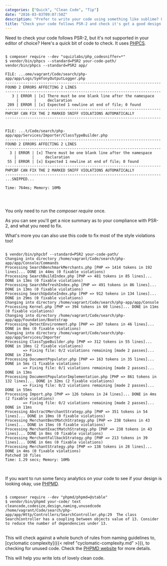 ```yaml
---
categories: ["Quick", "Clean Code", "Tip"]
date: "2016-03-03T09:07:50Z"
description: "Prefer to write your code using something like sublime? Or ever been stuck without your IDE of choice, this tip will tell you how to run code standard checks on the commandline."
title: "Check your code follows PSR-2 and check it's got a good design on the command line"
---
```


Need to check your code follows PSR-2, but it's not supported in your
editor of choice? Here's a quick bit of code to check. It uses
[PHPCS](https://github.com/squizlabs/PHP_CodeSniffer).

<pre class="code">
<code class="bash">
$ composer require --dev "squizlabs/php_codesniffer=*"
$ vendor/bin/phpcs --standard=PSR2 your-code-path/
vendor/bin/phpcs --standard=PSR2 app/

FILE: ...ome/vagrant/Code/search/php-app/app/Logs/SymfonyOutputLogger.php
----------------------------------------------------------------------
FOUND 2 ERRORS AFFECTING 2 LINES
----------------------------------------------------------------------
   3 | ERROR | [x] There must be one blank line after the namespace
     |       |     declaration
 209 | ERROR | [x] Expected 1 newline at end of file; 0 found
----------------------------------------------------------------------
PHPCBF CAN FIX THE 2 MARKED SNIFF VIOLATIONS AUTOMATICALLY
----------------------------------------------------------------------


FILE: ...t/Code/search/php-app/app/Services/Importer/ClassTypeBuilder.php
----------------------------------------------------------------------
FOUND 2 ERRORS AFFECTING 2 LINES
----------------------------------------------------------------------
  3 | ERROR | [x] There must be one blank line after the namespace
    |       |     declaration
 55 | ERROR | [x] Expected 1 newline at end of file; 0 found
----------------------------------------------------------------------
PHPCBF CAN FIX THE 2 MARKED SNIFF VIOLATIONS AUTOMATICALLY
----------------------------------------------------------------------
...SNIPPED...

Time: 764ms; Memory: 10Mb


</code>
</pre>

You only need to run the _composer require_ once.

As you can see you'll get a nice summary as to your compliance with
PSR-2, and what you need to fix.

What's more you can also use this code to fix most of the style
violations too!

<pre class="code">
<code class="bash">
$ vendor/bin/phpcbf --standard=PSR2 your-code-path/
Changing into directory /home/vagrant/Code/search/php-app/app/Console/Commands
Processing SearchBenchmarkMerchants.php [PHP => 1414 tokens in 192 lines]... DONE in 44ms (0 fixable violations)
Processing SearchBuildIndex.php [PHP => 481 tokens in 85 lines]... DONE in 13ms (0 fixable violations)
Processing SearchRefreshIndex.php [PHP => 491 tokens in 86 lines]... DONE in 13ms (0 fixable violations)
Processing SearchUpdateIndex.php [PHP => 912 tokens in 134 lines]... DONE in 29ms (0 fixable violations)
Changing into directory /home/vagrant/Code/search/php-app/app/Console
Processing Kernel.php [PHP => 394 tokens in 60 lines]... DONE in 11ms (0 fixable violations)
Changing into directory /home/vagrant/Code/search/php-app/app/Foundation/Bootstrap
Processing DetectEnvironment.php [PHP => 287 tokens in 46 lines]... DONE in 8ms (0 fixable violations)
Changing into directory /home/vagrant/Code/search/php-app/app/Services/Importer
Processing ClassTypeBuilder.php [PHP => 312 tokens in 55 lines]... DONE in 10ms (2 fixable violations)
        => Fixing file: 0/2 violations remaining [made 2 passes]... DONE in 21ms
Processing DocumentPopulator.php [PHP => 163 tokens in 35 lines]... DONE in 5ms (1 fixable violations)
        => Fixing file: 0/1 violations remaining [made 2 passes]... DONE in 13ms
Processing DocumentPopulatorImplementation.php [PHP => 861 tokens in 132 lines]... DONE in 32ms (2 fixable violations)
        => Fixing file: 0/2 violations remaining [made 2 passes]... DONE in 55ms
Processing Import.php [PHP => 126 tokens in 24 lines]... DONE in 4ms (2 fixable violations)
        => Fixing file: 0/2 violations remaining [made 2 passes]... DONE in 11ms
Processing AbstractMerchantStrategy.php [PHP => 351 tokens in 54 lines]... DONE in 10ms (0 fixable violations)
Processing MerchantBestMatchStrategy.php [PHP => 238 tokens in 43 lines]... DONE in 15ms (0 fixable violations)
Processing MerchantExactMatchStrategy.php [PHP => 238 tokens in 43 lines]... DONE in 8ms (0 fixable violations)
Processing MerchantFallbackStrategy.php [PHP => 213 tokens in 39 lines]... DONE in 6ms (0 fixable violations)
Processing MerchantStrategy.php [PHP => 138 tokens in 28 lines]... DONE in 4ms (0 fixable violations)
Patched 10 files
Time: 1.29 secs; Memory: 10Mb

</code>
</pre>

If you want to run some fancy analytics on your code to see if your
design is looking okay, use [PHPMD](https://phpmd.org/).

<pre class="code">
<code class="bash">
$ composer require --dev "phpmd/phpmd=@stable"
$ vendor/bin/phpmd your-code/ text cleancode,codesize,design,naming,unusedcode
/home/vagrant/Code/search/php-app/app/Http/Controllers/SearchController.php:29	The class SearchController has a coupling between objects value of 13. Consider to reduce the number of dependencies under 13.
</code>
</pre>

This will check against a whole bunch of rules from naming guidelines
to, [cyclomatic complexity]({{< relref "cyclomatic-complexity.md" >}}),
to checking for unused code. Check the [PHPMD website](https://phpmd.org/) for more
details.

This will help you write lots of lovely clean code.
